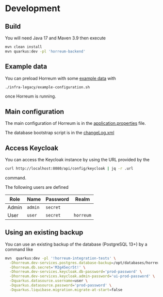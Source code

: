 # Development

## Build

You will need Java 17 and Maven 3.9 then execute

```bash
mvn clean install
mvn quarkus:dev -pl 'horreum-backend'
```

## Example data

You can preload Horreum with some [example data](https://github.com/Hyperfoil/Horreum/blob/master/infra-legacy/example-configuration.sh) with

```bash
./infra-legacy/example-configuration.sh
```

once Horreum is running.

## Main configuration

The main configuration of Horreum is in the [application.properties](https://github.com/Hyperfoil/Horreum/blob/master/horreum-backend/src/main/resources/application.properties) file.

The database bootstrap script is in the [changeLog.xml](https://github.com/Hyperfoil/Horreum/blob/master/horreum-backend/src/main/resources/db/changeLog.xml)


## Access Keycloak

You can access the Keycloak instance by using the URL provided by the

```bash
curl http://localhost:8080/api/config/keycloak | jq -r .url
```

command.

The following users are defined

| Role | Name | Password | Realm |
| ---- | ---- | -------- | ----- |
| Admin | `admin` | `secret` | |
| User | `user` | `secret` | `horreum` |

## Using an existing backup

You can use an existing backup of the database (PostgreSQL 13+) by a command like

```bash
mvn  quarkus:dev -pl '!horreum-integration-tests' \
  -Dhorreum.dev-services.postgres.database-backup=/opt/databases/horreum-prod-db/ \
  -Dhorreum.db.secret='M3g45ecr5t!' \
  -Dhorreum.dev-services.keycloak.db-password='prod-password' \
  -Dhorreum.dev-services.keycloak.admin-password='ui-prod-password' \
  -Dquarkus.datasource.username=user \
  -Dquarkus.datasource.password='prod-password' \
  -Dquarkus.liquibase.migration.migrate-at-start=false
```
